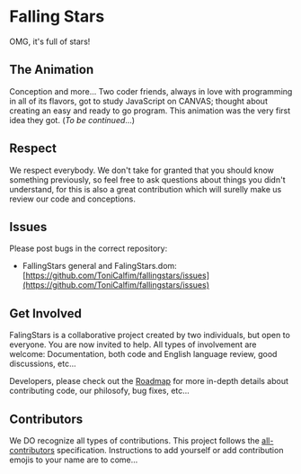 # Falling Stars
OMG, it's full of stars!


## The Animation
Conception and more... Two coder friends, always in love with programming in all of its flavors, got to study JavaScript on CANVAS; thought about creating an easy and ready to go program. This animation was the very first idea they got.
(*To be continued*...)


## Respect
We respect everybody. We don't take for granted that you should know something previously, so feel free to ask questions about things you didn't understand, for this is also a great contribution which will surelly make us review our code and conceptions.


## Issues
Please post bugs in the correct repository:

* FallingStars general and FalingStars.dom: [https://github.com/ToniCalfim/fallingstars/issues](https://github.com/ToniCalfim/fallingstars/issues)


## Get Involved
FalingStars is a collaborative project created by two individuals, but open to everyone. You are now invited to help. All types of involvement are welcome: Documentation, both code and English language review, good discussions, etc...

Developers, please check out the [Roadmap](https://github.com/ToniCalfim/fallingstars/blob/master/Documents/ROADMAP.md) for more in-depth details about contributing code, our philosofy, bug fixes, etc...


## Contributors
We DO recognize all types of contributions. This project follows the [all-contributors](https://github.com/kentcdodds/all-contributors) specification. Instructions to add yourself or add contribution emojis to your name are to come...
